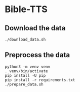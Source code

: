 # Bible-TTS

## Download the data
```
./download_data.sh
```

## Preprocess the data
```
python3 -m venv venv
. venv/bin/activate
pip install -U pip
pip install -r requirements.txt
./prepare_data.sh
```
